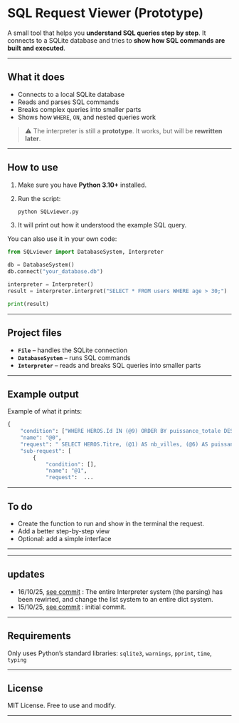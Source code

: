 # SQL Request Viewer (Prototype)

A small tool that helps you **understand SQL queries step by step**.
It connects to a SQLite database and tries to **show how SQL commands are built and executed**.

---

## What it does

* Connects to a local SQLite database
* Reads and parses SQL commands
* Breaks complex queries into smaller parts
* Shows how `WHERE`, `ON`, and nested queries work

> ⚠️ The interpreter is still a **prototype**. It works, but will be **rewritten later**.

---

## How to use

1. Make sure you have **Python 3.10+** installed.
2. Run the script:

   ```bash
   python SQLviewer.py
   ```
3. It will print out how it understood the example SQL query.

You can also use it in your own code:

```python
from SQLviewer import DatabaseSystem, Interpreter

db = DatabaseSystem()
db.connect("your_database.db")

interpreter = Interpreter()
result = interpreter.interpret("SELECT * FROM users WHERE age > 30;")

print(result)
```

---

## Project files

* **`File`** – handles the SQLite connection
* **`DatabaseSystem`** – runs SQL commands
* **`Interpreter`** – reads and breaks SQL queries into smaller parts

---

## Example output

Example of what it prints:

```python
{
    "condition": ["WHERE HEROS.Id IN (@9) ORDER BY puissance_totale DESC  "],
    "name": "@0",
    "request": " SELECT HEROS.Titre, (@1) AS nb_villes, (@6) AS puissance_totale FROM HEROS ",
    "sub-request": [
        {
            "condition": [],
            "name": "@1",
            "request":  ...
```

---

## To do

* Create the function to run and show in the terminal the request.
* Add a better step-by-step view
* Optional: add a simple interface

---

---

## updates

* 16/10/25, [see commit](https://github.com/KyleCie/SQLITE-viewer/commit/ff70c2ed625ad0e7124bcfcc473b553f1eedc89b) :
  The entire Interpreter system (the parsing) has been rewirted, and change the list system to an entire dict system.
* 15/10/25, [see commit](https://github.com/KyleCie/SQLITE-viewer/commit/3dfe477d4d256c47d2bbe3ac2edc48fff9f0d87e) :
  initial commit.

---

## Requirements

Only uses Python’s standard libraries:
`sqlite3`, `warnings`, `pprint`, `time`, `typing`

---

## License

MIT License. Free to use and modify.

---
